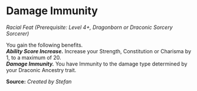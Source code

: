 # Damage Immunity
*Racial Feat (Prerequisite: Level 4+, Dragonborn or Draconic Sorcery Sorcerer)*  

You gain the following benefits.  
***Ability Score Increase.*** Increase your Strength, Constitution or Charisma by 1, to a maximum of 20.  
***Damage Immunity.*** You have Immunity to the damage type determined by your Draconic Ancestry trait.  



**Source:** *Created by Stefan*